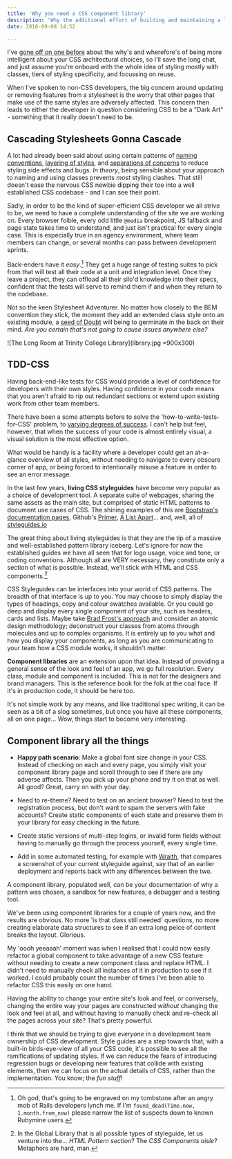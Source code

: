 ```yaml
---
title: 'Why you need a CSS component library'
description: 'Why the additional effort of building and maintaining a live library of CSS components will benefit you and your team'
date: 2016-09-08 14:52

---
```


I've [gone off on one before](/articles/2013-03-14/cape-town-front-end-developer-meetup/) about the why's and wherefore's of being more intelligent about your CSS architectural choices, so I'll save the long chat, and just assume you're onboard with the whole idea of styling mostly with classes, tiers of styling specificity, and focussing on reuse.

When I've spoken to non-CSS developers, the big concern around updating or removing features from a stylesheet is the worry that other pages that make use of the same styles are adversely affected. This concern then leads to either the developer in question considering CSS to be a "Dark Art" - something that it really doesn't need to be.

## Cascading Stylesheets Gonna Cascade

A lot had already been said about using certain patterns of [naming](https://smacss.com/) [conventions](https://en.bem.info/toolbox/sdk/bem-naming/), [layering of styles](https://speakerdeck.com/dafed/managing-css-projects-with-itcss), and [separations of concerns](https://philipwalton.com/articles/decoupling-html-css-and-javascript/) to reduce styling side effects and bugs. *In theory*, being sensible about your approach to naming and using classes prevents *most* styling clashes. That still doesn't ease the nervous CSS newbie dipping their toe into a well established CSS codebase - and I can see their point.

Sadly, in order to be the kind of super-efficient CSS developer we all strive to be, we need to have a complete understanding of the site we are working on. Every browser foible, every odd little `@media` breakpoint, JS fallback and page state takes time to understand, and just isn't practical for every single case. This is especially true in an agency environment, where team members can change, or several months can pass between development sprints.

Back-enders have it *easy*.[^tombstone] They get a huge range of testing suites to pick from that will test all their code at a unit and integration level. Once they leave a project, they can offload all their silo'd knowledge into their specs, confident that the tests will serve to remind them if and when they return to the codebase.

[^tombstone]: Oh god, that's going to be engraved on my tombstone after an angry mob of Rails developers lynch me. If I'm `found_dead(Time.now, 1.month.from_now)` please narrow the list of suspects down to known Rubymine users.

Not so the keen Stylesheet Adventurer. No matter how closely to the BEM convention they stick, the moment they add an extended class style onto an existing module, a [seed of Doubt](http://explosm.net/comics/3207/) will being to germinate in the back on their mind. *Are you certain that's not going to cause issues anywhere else?*

![The Long Room at Trinity College Library](library.jpg =900x300)

## TDD-CSS

Having back-end-like tests for CSS would provide a level of confidence for developers with their own styles. Having confidence in your code means that you aren't afraid to rip out redundant sections or extend upon existing work from other team members.

There have been a some attempts before to solve the 'how-to-write-tests-for-CSS' problem, to [varying degrees of success](https://www.smashingmagazine.com/2015/04/visual-test-driven-development-responsive-interface-design/). I can't help but feel, however, that when the success of your code is almost entirely visual, a visual solution is the most effective option.

What would be handy is a facility where a developer could get an at-a-glance overview of all styles, without needing to navigate to every obscure corner of app, or being forced to intentionally misuse a feature in order to see an error message.

In the last few years, **living CSS styleguides** have become very popular as a choice of development tool. A separate suite of webpages, sharing the same assets as the main site, but comprised of static HTML patterns to document use cases of CSS. The shining examples of this are [Bootstrap's documentation pages](http://getbootstrap.com/css/), Github's [Primer](http://primercss.io/), [A List Apart](http://patterns.alistapart.com/)&hellip; and, well, all of [styleguides.io](http://styleguides.io/)

The great thing about living styleguides is that they are the tip of a massive and well-established pattern library iceberg. Let's ignore for now the established guides we have all seen that for logo usage, voice and tone, or coding conventions. Although all are VERY necessary, they constitute only a section of what is possible. Instead, we'll stick with HTML and CSS components.[^componentLibrary]

[^componentLibrary]: In the Global Library that is all possible types of styleguide, let us venture into the... *HTML Pattern section*? The *CSS Components aisle*? Metaphors are hard, man.

CSS Styleguides can be interfaces into your world of CSS patterns. The breadth of that interface is up to you. You may choose to simply display the types of headings, copy and colour swatches available. Or you could go deep and display every single component of your site, such as headers, cards and lists. Maybe take [Brad Frost's approach](http://patternlab.io/) and consider an atomic design methodology; deconstruct your classes from atoms through molecules and up to complex organisms. It is entirely up to you what and how you display your components, as long as you are communicating to your team how a CSS module works, it shouldn't matter.

**Component libraries** are an extension upon that idea. Instead of providing a general sense of the look and feel of an app, we go full resolution. Every class, module and component is included. This is not for the designers and brand managers. This is the reference book for the folk at the coal face. If it's in production code, it should be here too.

It's not simple work by any means, and like traditional spec writing, it can be seen as a bit of a slog sometimes, but once you have all these components, all on one page&hellip; Wow, things start to become very interesting.

## Component library all the things

* **Happy path scenario**: Make a global font size change in your CSS. Instead of checking on each and every page, you simply visit your component library page and scroll through to see if there are any adverse affects. Then you pick up your phone and try it on that as well. All good? Great, carry on with your day.

* Need to re-theme? Need to test on an ancient browser? Need to test the registration process, but don't want to spam the servers with fake accounts? Create static components of each state and preserve them in your library for easy checking in the future.

* Create static versions of multi-step logins, or invalid form fields without having to manually go through the process yourself, every single time.

* Add in some automated testing, for example with [Wraith](https://github.com/BBC-News/wraith), that compares a screenshot of your current styleguide against, say that of an earlier deployment and reports back with any differences between the two.

A component library, populated well, can be your documentation of why a pattern was chosen, a sandbox for new features, a debugger and a testing tool.

We've been using component libraries for a couple of years now, and the results are obvious. No more 'is that class still needed' questions, no more creating elaborate data structures to see if an extra long peice of content breaks the layout. Glorious.

My 'oooh yeeaaah' moment was when I realised that I could now easily refactor a global component to take advantage of a new CSS feature without needing to create a new component class and replace HTML. I didn't need to manually check all instances of it in production to see if it worked. I could probably count the number of times I've been able to refactor CSS this easily on one hand.

Having the ability to change your entire site's look and feel, or conversely, changing the entire way your pages are constructed *without* changing the look and feel at all, and without having to manually check and re-check all the pages across your site? That's pretty powerful.

I think that we should be trying to give _everyone_ in a development team ownership of CSS development. Style guides are a step towards that; with a built-in birds-eye-view of all your CSS code, it's possible to see all the ramifications of updating styles. If we can reduce the fears of introducing regression bugs or developing new features that collide with existing elements, then we can focus on the actual details of CSS, rather than the implementation. You know; the *fun stuff*!

